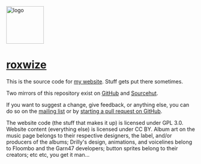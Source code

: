 <img src="https://roxwize.xyz/static/img/logo.png" alt="logo" width="100" />

# [roxwize](https://roxwize.xyz/)

This is the source code for [my website](https://roxwize.xyz/). Stuff gets put there sometimes.

Two mirrors of this repository exist on [GitHub](https://github.com/roxwize/roxwize.xyz) and [Sourcehut](https://git.sr.ht/~roxwize/roxwize.xyz).

If you want to suggest a change, give feedback, or anything else, you can do so on the [mailing list](https://lists.sr.ht/~roxwize/roxwize.xyz-discuss) or by [starting a pull request on GitHub](https://github.com/roxwize/roxwize.xyz/pulls).

The website code (the stuff that makes it up) is licensed under GPL 3.0. Website content (everything else) is licensed under CC BY. Album art on the music page belongs to their respective designers, the label, and/or producers of the albums; Drilly's design, animations, and voicelines belong to Floombo and the Garn47 developers; button sprites belong to their creators; etc etc, you get it man...
